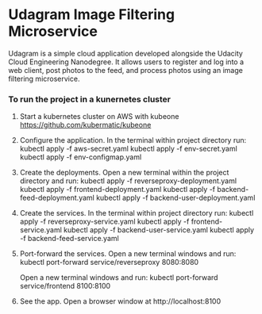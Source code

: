 # Udagram Image Filtering Microservice

Udagram is a simple cloud application developed alongside the Udacity Cloud Engineering Nanodegree. It allows users to register and log into a web client, post photos to the feed, and process photos using an image filtering microservice.

### To run the project in a kunernetes cluster

1. Start a kubernetes cluster on AWS with kubeone https://github.com/kubermatic/kubeone
2. Configure the application. In the terminal within project directory run:
    kubectl apply -f aws-secret.yaml
    kubectl apply -f env-secret.yaml
    kubectl apply -f env-configmap.yaml
3. Create the deployments. Open a new terminal within the project directory and run:
     kubectl apply -f reverseproxy-deployment.yaml
     kubectl apply -f frontend-deployment.yaml
     kubectl apply -f backend-feed-deployment.yaml
     kubectl apply -f backend-user-deployment.yaml
4. Create the services. In the terminal within project directory run:
    kubectl apply -f reverseproxy-service.yaml
    kubectl apply -f frontend-service.yaml
    kubectl apply -f backend-user-service.yaml
    kubectl apply -f backend-feed-service.yaml
5. Port-forward the services. 
    Open a new terminal windows and run:
    kubectl port-forward service/reverseproxy 8080:8080

    Open a new terminal windows and run: 
    kubectl port-forward service/frontend 8100:8100
6. See the app.
  Open a browser window at http://localhost:8100
    

